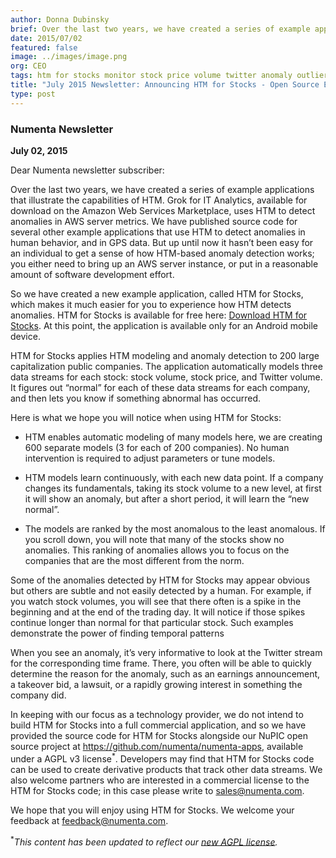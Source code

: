 ```yaml
---
author: Donna Dubinsky
brief: Over the last two years, we have created a series of example applications that illustrate the capabilities of HTM. Grok for IT Analytics, available for download on the Amazon Web Services Marketplace
date: 2015/07/02
featured: false
image: ../images/image.png
org: CEO
tags: htm for stocks monitor stock price volume twitter anomaly outlier detection numenta open source htm app application nupic
title: "July 2015 Newsletter: Announcing HTM for Stocks - Open Source Example HTM App"
type: post
---
```


### Numenta Newsletter

**July 02, 2015**

Dear Numenta newsletter subscriber:

Over the last two years, we have created a series of example applications that
illustrate the capabilities of HTM.  Grok for IT Analytics, available for
download on the Amazon Web Services Marketplace, uses HTM to detect anomalies in
AWS server metrics. We have published source code for several other example
applications that use HTM to detect anomalies in human behavior, and in GPS
data. But up until now it hasn’t been easy for an individual to get a sense of
how HTM-based anomaly detection works; you either need to bring up an AWS server
instance, or put in a reasonable amount of software development effort.

So we have created a new example application, called HTM for Stocks, which
makes it much easier for you to experience how HTM detects anomalies. HTM for
Stocks is available for free here:
[Download HTM for Stocks](http://numenta.com/htm-for-stocks/#get). At this
point, the application is available only for an Android mobile device.

HTM for Stocks applies HTM modeling and anomaly detection to 200 large
capitalization public companies.  The application automatically models three
data streams for each stock:  stock volume, stock price, and Twitter volume.  It
figures out “normal” for each of these data streams for each company, and then
lets you know if something abnormal has occurred.  

Here is what we hope you will notice when using HTM for Stocks:

* HTM enables automatic modeling of many models here, we are creating 600
  separate models (3 for each of 200 companies).  No human intervention is
  required to adjust parameters or tune models.

* HTM models learn continuously, with each new data point.  If a company changes
  its fundamentals, taking its stock volume to a new level, at first it will
  show an anomaly, but after a short period, it will learn the “new normal”.

* The models are ranked by the most anomalous to the least anomalous.  If you
  scroll down, you will note that many of the stocks show no anomalies.  This
  ranking of anomalies allows you to focus on the companies that are the most
  different from the norm.

Some of the anomalies detected by HTM for Stocks may appear obvious but others
are subtle and not easily detected by a human.  For example, if you watch stock
volumes, you will see that there often is a spike in the beginning and at the
end of the trading day.  It will notice if those spikes continue longer than
normal for that particular stock.  Such examples demonstrate the power of
finding temporal patterns

When you see an anomaly, it’s very informative to look at the Twitter stream for
the corresponding time frame.  There, you often will be able to quickly
determine the reason for the anomaly, such as an earnings announcement, a
takeover bid, a lawsuit, or a rapidly growing interest in something the company
did.

In keeping with our focus as a technology provider, we do not intend to build
HTM for Stocks into a full commercial application, and so we have provided the
source code for HTM for Stocks alongside our NuPIC open source project at
https://github.com/numenta/numenta-apps, available under a AGPL v3
license<sup>\*</sup>. Developers may find that HTM for Stocks code can be used to
create derivative products that track other data streams.  We also welcome
partners who are interested in a commercial license to the HTM for Stocks code;
in this case please write to [sales@numenta.com](mailto:sales@numenta.com).

We hope that you will enjoy using HTM for Stocks.  We welcome your feedback at
[feedback@numenta.com](mailto:feedback@numenta.com).

<sup>\*</sup>*This content has been updated to reflect our
  [new AGPL license](http://numenta.org/blog/2015/08/17/licensing-update.html).*
